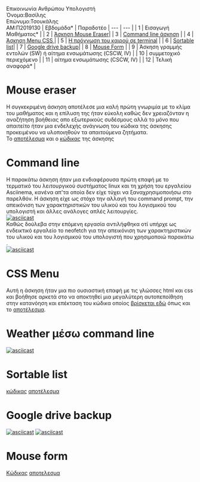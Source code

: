 Επικοινωνία Ανθρώπου Υπολογιστή\
Όνομα:Βασίλης\
Επώνυμο:Τσουκάλης\
ΑΜ:Π2019130
| Εβδομάδα* | Παραδοτέο 
| --- | --- |
| 1 | Εισαγωγή Μαθήματος* |
| 2 | [Άσκηση Mouse Eraser](#Mouse-eraser)|
| 3 | [Command line άσκηση](#Comand-line) |
| 4 | [Άσκηση Menu CSS ](#CSS-Menu)|
| 5 | [Η πρόγνωση του καιρού σε terminal](#Weather-μέσω-command-line) |
| 6 | [Sortable list](#Sortable-list)|
| 7 | [Google drive backup](#Google-drive-backup)|
| 8 | [Mouse Form](#Mouse-form) |
| 9 | Άσκηση γραμμής εντολών (SW) ή αίτημα ενσωμάτωσης (CSCW, IV) |
| 10 | συμμετοχικό περιεχόμενο |
| 11 | αίτημα ενσωμάτωσης (CSCW, IV) |
| 12 | Τελική αναφορά* |
# Mouse eraser
Η συγκεκριμένη άσκηση αποτέλεσε μια καλή πρώτη γνωριμία με το κλίμα του μαθήματος και η επίλυση της ήταν εύκολη καθώς δεν χρειαζόνταν η αναζήτηση βοήθειας απο εξωτερικούς συδέσμους αλλά το μόνο που απαιτείτο ήταν μια ενδελεχής ανάγνωση του κώδικα της άσκησης προκειμένου να υλοποιηθούν τα απαιτούμενα ζητήματα.\
Το [αποτέλεσμα](https://5faae7dec7f8c000081bcd26--nostalgic-benz-13785e.netlify.app/remix/mouse-eraser/) και ο [κώδικας](https://github.com/vasilis22/site/blob/master/_remix/mouse-eraser.md) της άσκησης
# Command line 
Η παρακάτω άσκηση ήταν μια ενδιαφέρουσα πρώτη επαφή με το τερματικό του λειτουργικού συστήματος linux και τη χρήση του εργαλείου Asciinema, κανένα απ'τα οποία δεν είχε τύχει να ξαναχρησιμοποιήσω στο παρελθόν. Η άσκηση είχε ως στόχο την αλλαγή του command prompt, την απεικόνιση των χαρακτηριστικών του υλικού και του λογισμικού του υπολογιστή και άλλες ανάλογες απλές λειτουργίες.\
[![asciicast](https://asciinema.org/a/qZ68Nn9awJydTksRBqTDJF6Lc.svg)](https://asciinema.org/a/qZ68Nn9awJydTksRBqTDJF6Lc)\
Καθώς δούλεβα στην επόμενη εργασία αντιλήφθηκα οτί υπήρχε ως ενδεικτικό εργαλείο το neofetch για την απεικόνιση των χαρακτηριστικών του υλικού και του λογισμικού του υπολογιστή που χρησιμοποιώ παρακάτω .\
[![asciicast](https://asciinema.org/a/RscRwu7lpVqONdW835fHofcO2.svg)](https://asciinema.org/a/RscRwu7lpVqONdW835fHofcO2)
# CSS Menu
Αυτή η άσκηση ήταν μια πιο ουσιαστική επαφή με τις γλώσσες html και css και βοήθησε αρκετά στο να αποκτηθεί μια μεγαλύτερη αυτοπεποίθηση στην κατανόηση και επέκταση του κώδικα οποίος [βρίσκεται εδώ](https://github.com/vasilis22/site/blob/master/_remix/menu-css.md) όπως και το [αποτέλεσμα](https://5faae7dec7f8c000081bcd26--nostalgic-benz-13785e.netlify.app/remix/menu-css/).
# Weather μέσω command line 
[![asciicast](https://asciinema.org/a/HWn2kDTTTJ9tJlys7aKJjDXTK.svg)](https://asciinema.org/a/HWn2kDTTTJ9tJlys7aKJjDXTK)
# Sortable list
[κώδικας](https://github.com/vasilis22/site/blob/master/_remix/sortable-list.md)
[αποτέλεσμα]()
# Google drive backup
[![asciicast](https://asciinema.org/a/PutMAz1Qcj1K54lV8NWIWOHSA.svg)](https://asciinema.org/a/PutMAz1Qcj1K54lV8NWIWOHSA)
[![asciicast](https://asciinema.org/a/F6hTAQmvc8E5XGXihAKFI7EyJ.svg)](https://asciinema.org/a/F6hTAQmvc8E5XGXihAKFI7EyJ)
# Mouse form
[Κώδικας](https://github.com/vasilis22/site/blob/master/_remix/mouse-form.md)
[αποτελεσμα](https://5fc6a1e9e39e9900085fd683--nostalgic-benz-13785e.netlify.app/remix/mouse-form/)
